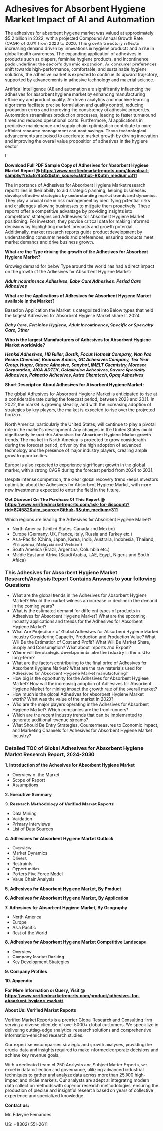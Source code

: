 <meta name="title" content="Global Adhesives for Absorbent Hygiene Market Impact of AI and Automation"><meta name="description" content="The adhesives for absorbent hygiene market was valued at approximately $5.2 billion in 2022, with a projected Compound Annual Growth Rate (CAGR) of 6.8% from 2023 to 2"><meta name="title" content="Adhesives for Absorbent Hygiene Market Size, Share, Scope, Trends, Growth, Opportunities, Analysis, Forecast"><h1>Adhesives for Absorbent Hygiene Market Impact of AI and Automation</h1><p>The adhesives for absorbent hygiene market was valued at approximately $5.2 billion in 2022, with a projected Compound Annual Growth Rate (CAGR) of 6.8% from 2023 to 2028. This growth trajectory reflects increasing demand driven by innovations in hygiene products and a rise in global health awareness. The expanding application of adhesives in products such as diapers, feminine hygiene products, and incontinence pads underlines the sector's dynamic expansion. As consumer preferences shift towards high-performance, comfortable, and sustainable hygiene solutions, the adhesive market is expected to continue its upward trajectory, supported by advancements in adhesive technology and material science.</p><p>Artificial Intelligence (AI) and automation are significantly influencing the adhesives for absorbent hygiene market by enhancing manufacturing efficiency and product quality. AI-driven analytics and machine learning algorithms facilitate precise formulation and quality control, reducing production errors and improving the consistency of adhesive properties. Automation streamlines production processes, leading to faster turnaround times and reduced operational costs. Furthermore, AI applications in predictive maintenance and supply chain optimization contribute to more efficient resource management and cost savings. These technological advancements are poised to accelerate market growth by driving innovation and improving the overall value proposition of adhesives in the hygiene sector.</p>t</p><p id="" class=""><strong>Download Full PDF Sample Copy of Adhesives for Absorbent Hygiene Market Report @ <a href="https://www.verifiedmarketreports.com/download-sample/?rid=874582&utm_source=Github-R&utm_medium=311" target="_blank">https://www.verifiedmarketreports.com/download-sample/?rid=874582&utm_source=Github-R&utm_medium=311</a></strong></p><p>The importance of&nbsp;Adhesives for Absorbent Hygiene Market research reports lies in their ability to aid strategic planning, helping businesses develop effective strategies by understanding market trends and dynamics. They play a crucial role in risk management by identifying potential risks and challenges, allowing businesses to mitigate them proactively. These reports offer a competitive advantage by providing insights into competitors' strategies and Adhesives for Absorbent Hygiene Market positioning. For investors, they provide critical data for making informed decisions by highlighting market forecasts and growth potential. Additionally, market research reports guide product development by understanding consumer needs and preferences, ensuring products meet market demands and drive business growth.</p><p><strong>What are the&nbsp;Type driving the growth of the Adhesives for Absorbent Hygiene Market?</strong></p><p id="" class="">Growing demand for below Type around the world has had a direct impact on the growth of the Adhesives for Absorbent Hygiene Market:</p><em><strong>Adult Incontinence Adhesives, Baby Care Adhesives, Period Care Adhesives</strong></em></p><strong>What are the&nbsp;Applications&nbsp;of Adhesives for Absorbent Hygiene Market available in the Market?</strong></p><p id="" class="">Based on Application the Market is categorized into Below types that held the largest Adhesives for Absorbent Hygiene Market share In 2024.</p><em><strong>Baby Care, Feminine Hygiene, Adult Incontinence, Specific or Specialty Care, Other</strong></em></p><strong>Who is the largest Manufacturers of Adhesives for Absorbent Hygiene Market worldwide?</strong></p><p><em><strong>Henkel Adhesives, HB Fuller, Bostik, Focus Hotmelt Company, Nan Pao Resins Chemical, Beardow Adams, GC Adhesives Company, Tex Year Group, Huger, Gitace Adhesive, Sanyhot, IMELT Chemistry, Moresco Corporation, AICA ADTEK, Colquimica Adhesives, Savare Specialty Adhesives, Palmetto Adhesives, Astra Chemtech, Opaq Adhesives</strong></em></p><p id="" class=""><strong>Short Description About Adhesives for Absorbent Hygiene Market:</strong></p><p>The global Adhesives for Absorbent Hygiene Market is anticipated to rise at a considerable rate during the forecast period, between 2023 and 2031. In 2022, the market is growing steadily, and with the increasing adoption of strategies by key players, the market is expected to rise over the projected horizon.</p><p>North America, particularly the United States, will continue to play a pivotal role in the market's development. Any changes in the United States could significantly impact the Adhesives for Absorbent Hygiene Market growth trends. The market in North America is projected to grow considerably during the forecast period, driven by the high adoption of advanced technology and the presence of major industry players, creating ample growth opportunities.</p><p>Europe is also expected to experience significant growth in the global market, with a strong CAGR during the forecast period from 2024 to 2031.</p><p>Despite intense competition, the clear global recovery trend keeps investors optimistic about the Adhesives for Absorbent Hygiene Market, with more new investments expected to enter the field in the future.</p><p id="" class=""><strong>Get Discount On The Purchase Of This Report @ <a href="https://www.verifiedmarketreports.com/ask-for-discount/?rid=874582&utm_source=Github-R&utm_medium=311" target="_blank">https://www.verifiedmarketreports.com/ask-for-discount/?rid=874582&utm_source=Github-R&utm_medium=311</a></strong></p>Which regions are leading the Adhesives for Absorbent Hygiene Market?</p><ul><li>North America (United States, Canada and Mexico)</li><li>Europe (Germany, UK, France, Italy, Russia and Turkey etc.)</li><li>Asia-Pacific (China, Japan, Korea, India, Australia, Indonesia, Thailand, Philippines, Malaysia and Vietnam)</li><li>South America (Brazil, Argentina, Columbia etc.)</li><li>Middle East and Africa (Saudi Arabia, UAE, Egypt, Nigeria and South Africa)</li></ul><h3 id="" class="">This Adhesives for Absorbent Hygiene Market Research/Analysis Report Contains Answers to your following Questions</h3><ul><li>What are the global trends in the Adhesives for Absorbent Hygiene Market? Would the market witness an increase or decline in the demand in the coming years?</li><li>What is the estimated demand for different types of products in Adhesives for Absorbent Hygiene Market? What are the upcoming industry applications and trends for the Adhesives for Absorbent Hygiene Market?</li><li>What Are Projections of Global Adhesives for Absorbent Hygiene Market Industry Considering Capacity, Production and Production Value? What Will Be the Estimation of Cost and Profit? What Will Be Market Share, Supply and Consumption? What about imports and Export?</li><li>Where will the strategic developments take the industry in the mid to long-term?</li><li>What are the factors contributing to the final price of Adhesives for Absorbent Hygiene Market? What are the raw materials used for Adhesives for Absorbent Hygiene Market manufacturing?</li><li>How big is the opportunity for the Adhesives for Absorbent Hygiene Market? How will the increasing adoption of Adhesives for Absorbent Hygiene Market for mining impact the growth rate of the overall market?</li><li>How much is the global Adhesives for Absorbent Hygiene Market worth? What was the value of the market In 2020?</li><li>Who are the major players operating in the Adhesives for Absorbent Hygiene Market? Which companies are the front runners?</li><li>Which are the recent industry trends that can be implemented to generate additional revenue streams?</li><li>What Should Be Entry Strategies, Countermeasures to Economic Impact, and Marketing Channels for Adhesives for Absorbent Hygiene Market Industry?</li></ul><h3 id="" class="">Detailed TOC of Global Adhesives for Absorbent Hygiene Market Research Report, 2024-2030</h3><p id="" class=""><strong>1. Introduction of the Adhesives for Absorbent Hygiene Market</strong></p><ul><li>Overview of the Market</li><li>Scope of Report</li><li>Assumptions</li></ul><p id="" class=""><strong>2. Executive Summary</strong></p><p id="" class=""><strong>3. Research Methodology of Verified Market Reports</strong></p><ul><li>Data Mining</li><li>Validation</li><li>Primary Interviews</li><li>List of Data Sources</li></ul><p id="" class=""><strong>4. Adhesives for Absorbent Hygiene Market Outlook</strong></p><ul><li>Overview</li><li>Market Dynamics</li><li>Drivers</li><li>Restraints</li><li>Opportunities</li><li>Porters Five Force Model</li><li>Value Chain Analysis</li></ul><p id="" class=""><strong>5. Adhesives for Absorbent Hygiene Market, By Product</strong></p><p id="" class=""><strong>6. Adhesives for Absorbent Hygiene Market, By Application</strong></p><p id="" class=""><strong>7. Adhesives for Absorbent Hygiene Market, By Geography</strong></p><ul><li>North America</li><li>Europe</li><li>Asia Pacific</li><li>Rest of the World</li></ul><p id="" class=""><strong>8. Adhesives for Absorbent Hygiene Market Competitive Landscape</strong></p><ul><li>Overview</li><li>Company Market Ranking</li><li>Key Development Strategies</li></ul><p id="" class=""><strong>9. Company Profiles</strong></p><p id="" class=""><strong>10. Appendix</strong></p><p id="" class=""><strong>For More Information or Query, Visit @ <a href="https://www.verifiedmarketreports.com/product/adhesives-for-absorbent-hygiene-market/" target="_blank">https://www.verifiedmarketreports.com/product/adhesives-for-absorbent-hygiene-market/</a></strong></p><p id="" class=""><strong>About Us: Verified Market Reports</strong></p><p id="" class="">Verified Market Reports is a premier Global Research and Consulting firm serving a diverse clientele of over 5000+ global customers. We specialize in delivering cutting-edge analytical research solutions and comprehensive information-enriched research studies.</p><p id="" class="">Our expertise encompasses strategic and growth analyses, providing the crucial data and insights required to make informed corporate decisions and achieve key revenue goals.</p><p id="" class="">With a dedicated team of 250 Analysts and Subject Matter Experts, we excel in data collection and governance, utilizing advanced industrial techniques to gather and analyze data across more than 25,000 high-impact and niche markets. Our analysts are adept at integrating modern data collection methods with superior research methodologies, ensuring the production of precise and insightful research based on years of collective experience and specialized knowledge.</p><p id="" class=""><strong>Contact us:</strong></p><p id="" class="">Mr. Edwyne Fernandes</p><p id="" class="">US: +1(302) 551-2611</p>